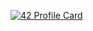 [![42 Profile Card](https://1337-readme.vercel.app/api/profile?cursus=42cursus&forty_two_network_logo=hide&login=zjamali)](https://github.com/mohouyizme/1337-readme)
